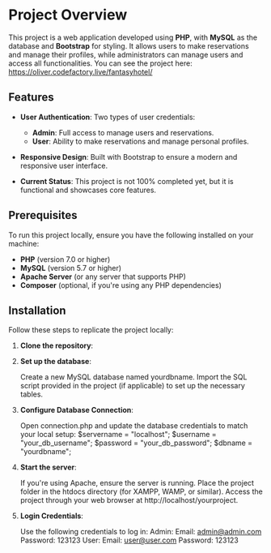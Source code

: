 # Project Overview

This project is a web application developed using **PHP**, with **MySQL** as the database and **Bootstrap** for styling. It allows users to make reservations and manage their profiles, while administrators can manage users and access all functionalities.
You can see the project here: https://oliver.codefactory.live/fantasyhotel/

## Features

- **User Authentication**: Two types of user credentials:
  - **Admin**: Full access to manage users and reservations.
  - **User**: Ability to make reservations and manage personal profiles.

- **Responsive Design**: Built with Bootstrap to ensure a modern and responsive user interface.

- **Current Status**: This project is not 100% completed yet, but it is functional and showcases core features.

## Prerequisites

To run this project locally, ensure you have the following installed on your machine:

- **PHP** (version 7.0 or higher)
- **MySQL** (version 5.7 or higher)
- **Apache Server** (or any server that supports PHP)
- **Composer** (optional, if you're using any PHP dependencies)

## Installation

Follow these steps to replicate the project locally:

1. **Clone the repository**:
2. **Set up the database**:

    Create a new MySQL database named yourdbname.
    Import the SQL script provided in the project (if applicable) to set up the necessary tables.

3. **Configure Database Connection**:

    Open connection.php and update the database credentials to match your local setup:
        $servername = "localhost";
        $username = "your_db_username";
        $password = "your_db_password";
        $dbname = "yourdbname";

4. **Start the server**:

    If you're using Apache, ensure the server is running.
    Place the project folder in the htdocs directory (for XAMPP, WAMP, or similar).
    Access the project through your web browser at http://localhost/yourproject.

5. **Login Credentials**:

    Use the following credentials to log in:
        Admin:
            Email: admin@admin.com
            Password: 123123
        User:
            Email: user@user.com
            Password: 123123
